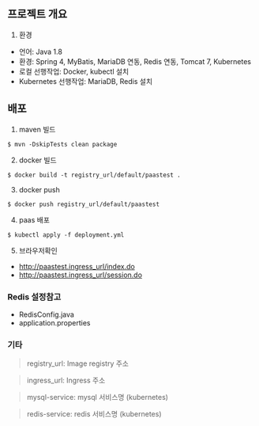 ## 프로젝트 개요

1. 환경
- 언어: Java 1.8
- 환경: Spring 4, MyBatis, MariaDB 연동, Redis 연동, Tomcat 7, Kubernetes
- 로컬 선행작업: Docker, kubectl 설치
- Kubernetes 선행작업: MariaDB, Redis 설치

## 배포

1. maven 빌드
```
$ mvn -DskipTests clean package
```

2. docker 빌드
```
$ docker build -t registry_url/default/paastest .
```

3. docker push
```
$ docker push registry_url/default/paastest
```

4. paas 배포
```
$ kubectl apply -f deployment.yml
```

5. 브라우저확인

- http://paastest.ingress_url/index.do
- http://paastest.ingress_url/session.do

### Redis 설정참고
- RedisConfig.java
- application.properties

### 기타
> registry_url: Image registry 주소

> ingress_url: Ingress 주소

> mysql-service: mysql 서비스명 (kubernetes)

> redis-service: redis 서비스명 (kubernetes)

